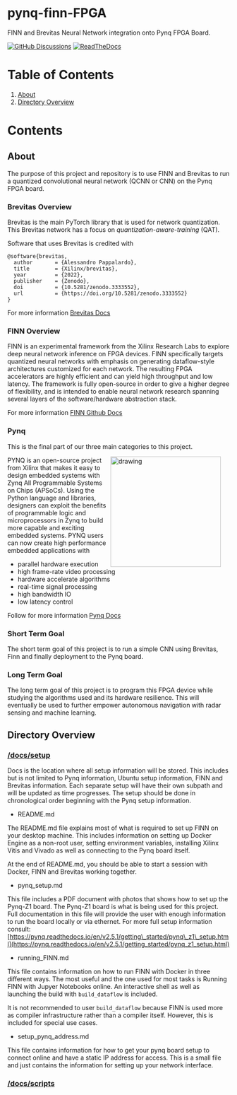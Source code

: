 # pynq-finn-FPGA

FINN and Brevitas Neural Network integration onto Pynq FPGA Board.

[![GitHub Discussions](https://img.shields.io/badge/discussions-join-green)](https://github.com/Xilinx/finn/discussions)
[![ReadTheDocs](https://readthedocs.org/projects/finn/badge/?version=latest&style=plastic)](http://finn.readthedocs.io/)

# Table of Contents

1. [About](https://github.com/Markay12/pynq-finn-FPGA#about)
2. [Directory Overview](https://github.com/Markay12/pynq-finn-FPGA#directory-overview)


# Contents

## About

The purpose of this project and repository is to use FINN and Brevitas to run a quantized convolutional neural network (QCNN or CNN) on the Pynq FPGA board.


### Brevitas Overview

Brevitas is the main PyTorch library that is used for network quantization. This Brevitas network has a focus on _quantization-aware-training_ (QAT). 

Software that uses Brevitas is credited with 

```
@software{brevitas,
  author       = {Alessandro Pappalardo},
  title        = {Xilinx/brevitas},
  year         = {2022},
  publisher    = {Zenodo},
  doi          = {10.5281/zenodo.3333552},
  url          = {https://doi.org/10.5281/zenodo.3333552}
}
```

For more information [Brevitas Docs](https://github.com/Xilinx/brevitas)

### FINN Overview
FINN is an experimental framework from the Xilinx Research Labs to explore deep neural network inference on FPGA devices. FINN specifically targets quantized neural networks with emphasis on generating dataflow-style architectures customized for each network. The resulting FPGA accelerators are highly efficient and can yield high throughput and low latency. The framework is fully open-source in order to give a higher degree of flexibility, and is intended to enable neural network research spanning several layers of the software/hardware abstraction stack.

For more information [FINN Github Docs](https://github.com/Xilinx/finn)


### Pynq 

This is the final part of our three main categories to this project.

<img align="right" src="https://raw.githubusercontent.com/Xilinx/finn/github-pages/docs/img/finn-stack.png" alt="drawing" style="margin-right: 20px" width="250"/>

PYNQ is an open-source project from Xilinx that makes it easy to design embedded systems with Zynq All Programmable Systems on Chips (APSoCs). Using the Python language and libraries, designers can exploit the benefits of programmable logic and microprocessors in Zynq to build more capable and exciting embedded systems. PYNQ users can now create high performance embedded applications with

- parallel hardware execution
- high frame-rate video processing
- hardware accelerate algorithms
- real-time signal processing
- high bandwidth IO
- low latency control

Follow for more information [Pynq Docs](http://www.pynq.io/)


### Short Term Goal

The short term goal of this project is to run a simple CNN using Brevitas, Finn and finally deployment to the Pynq board. 

### Long Term Goal

The long term goal of this project is to program this FPGA device while studying the algorithms used and its hardware resilience. This will eventually be used to further empower autonomous navigation with radar sensing and machine learning.

## Directory Overview

### [/docs/setup](https://github.com/Markay12/pynq-finn-FPGA/tree/main/docs/setup)

Docs is the location where all setup information will be stored. This includes but is not limited to Pynq information, Ubuntu setup information, FINN and Brevitas information. Each separate setup will have their own subpath and will be updated as time progresses. The setup should be done in chronological order beginning with the Pynq setup information.

- README.md

The README.md file explains most of what is required to set up FINN on your desktop machine. This includes information on setting up Docker Engine as a non-root user, setting environment variables, installing Xilinx Vitis and Vivado as well as connecting to the Pynq board itself.

At the end of README.md, you should be able to start a session with Docker, FINN and Brevitas working together.

- pynq\_setup.md

This file includes a PDF document with photos that shows how to set up the Pynq-Z1 board. The Pynq-Z1 board is what is being used for this project. Full documentation in this file will provide the user with enough information to run the board locally or via ethernet. For more full setup information consult: [https://pynq.readthedocs.io/en/v2.5.1/getting\_started/pynq\_z1\_setup.html](https://pynq.readthedocs.io/en/v2.5.1/getting_started/pynq_z1_setup.html)

- running\_FINN.md

This file contains information on how to run FINN with Docker in three different ways. The most useful and the one used for most tasks is Running FINN with Jupyer Notebooks online. An interactive shell as well as launching the build with `build_dataflow` is included.

It is not recommended to user `build_dataflow` because FINN is used more as compiler infrastructure rather than a compiler itself. However, this is included for special use cases. 
 
- setup\_pynq\_address.md

This file contains information for how to get your pynq board setup to connect online and have a static IP address for access. This is a small file and just contains the information for setting up your network interface. 

### [/docs/scripts](https://github.com/Markay12/pynq-finn-FPGA/tree/main/docs/scripts)
